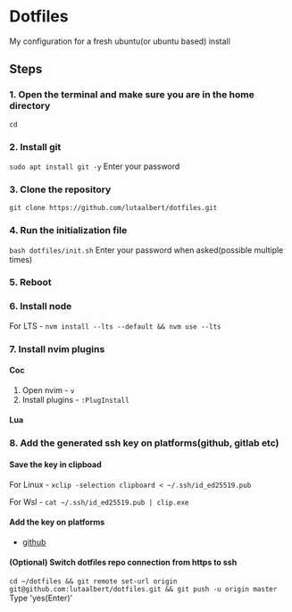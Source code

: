 # Dotfiles

My configuration for a fresh ubuntu(or ubuntu based) install

## Steps

### 1. Open the terminal and make sure you are in the home directory

`cd`

### 2. Install git

`sudo apt install git -y` Enter your password

### 3. Clone the repository

`git clone https://github.com/lutaalbert/dotfiles.git`

### 4. Run the initialization file

`bash dotfiles/init.sh` Enter your password when asked(possible multiple times)

### 5. Reboot

### 6. Install node

For LTS - `nvm install --lts --default && nvm use --lts`

### 7. Install nvim plugins

#### Coc

1. Open nvim - `v`
2. Install plugins - `:PlugInstall`

#### Lua

### 8. Add the generated ssh key on platforms(github, gitlab etc)

#### Save the key in clipboad

For Linux - `xclip -selection clipboard < ~/.ssh/id_ed25519.pub`

For Wsl - `cat ~/.ssh/id_ed25519.pub | clip.exe`

#### Add the key on platforms

- [github](https://docs.github.com/en/github/authenticating-to-github/adding-a-new-ssh-key-to-your-github-account)

#### (Optional) Switch dotfiles repo connection from https to ssh

`cd ~/dotfiles && git remote set-url origin git@github.com:lutaalbert/dotfiles.git && git push -u origin master` Type 'yes(Enter)'
